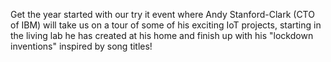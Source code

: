 Get the year started with our try it event where Andy Stanford-Clark (CTO of IBM) will take us on a tour of some of his exciting IoT projects, starting in the living lab he has created at his home and finish up with his "lockdown inventions" inspired by song titles!